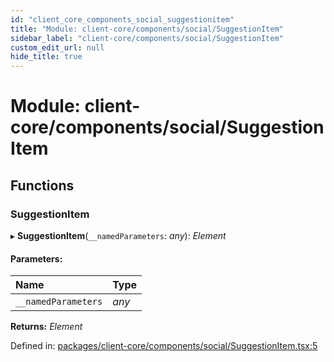 ```yaml
---
id: "client_core_components_social_suggestionitem"
title: "Module: client-core/components/social/SuggestionItem"
sidebar_label: "client-core/components/social/SuggestionItem"
custom_edit_url: null
hide_title: true
---
```


# Module: client-core/components/social/SuggestionItem

## Functions

### SuggestionItem

▸ **SuggestionItem**(`__namedParameters`: *any*): *Element*

#### Parameters:

Name | Type |
:------ | :------ |
`__namedParameters` | *any* |

**Returns:** *Element*

Defined in: [packages/client-core/components/social/SuggestionItem.tsx:5](https://github.com/xr3ngine/xr3ngine/blob/9d253dc38/packages/client-core/components/social/SuggestionItem.tsx#L5)
